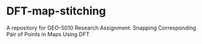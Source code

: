 # DFT-map-stitching
A repository for GEO-5010 Research Assignment: Snapping Corresponding Pair of Points in Maps Using DFT
